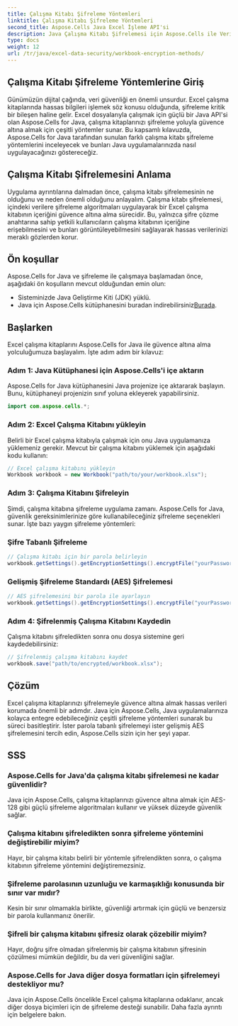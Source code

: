 ```yaml
---
title: Çalışma Kitabı Şifreleme Yöntemleri
linktitle: Çalışma Kitabı Şifreleme Yöntemleri
second_title: Aspose.Cells Java Excel İşleme API'si
description: Java Çalışma Kitabı Şifrelemesi için Aspose.Cells ile Veri Güvenliğini Geliştirin. Excel Çalışma Kitaplarını Adım Adım Nasıl Şifreleyeceğinizi Öğrenin.
type: docs
weight: 12
url: /tr/java/excel-data-security/workbook-encryption-methods/
---
```


## Çalışma Kitabı Şifreleme Yöntemlerine Giriş

Günümüzün dijital çağında, veri güvenliği en önemli unsurdur. Excel çalışma kitaplarında hassas bilgileri işlemek söz konusu olduğunda, şifreleme kritik bir bileşen haline gelir. Excel dosyalarıyla çalışmak için güçlü bir Java API'si olan Aspose.Cells for Java, çalışma kitaplarınızı şifreleme yoluyla güvence altına almak için çeşitli yöntemler sunar. Bu kapsamlı kılavuzda, Aspose.Cells for Java tarafından sunulan farklı çalışma kitabı şifreleme yöntemlerini inceleyecek ve bunları Java uygulamalarınızda nasıl uygulayacağınızı göstereceğiz.

## Çalışma Kitabı Şifrelemesini Anlama

Uygulama ayrıntılarına dalmadan önce, çalışma kitabı şifrelemesinin ne olduğunu ve neden önemli olduğunu anlayalım. Çalışma kitabı şifrelemesi, içindeki verilere şifreleme algoritmaları uygulayarak bir Excel çalışma kitabının içeriğini güvence altına alma sürecidir. Bu, yalnızca şifre çözme anahtarına sahip yetkili kullanıcıların çalışma kitabının içeriğine erişebilmesini ve bunları görüntüleyebilmesini sağlayarak hassas verilerinizi meraklı gözlerden korur.

## Ön koşullar

Aspose.Cells for Java ve şifreleme ile çalışmaya başlamadan önce, aşağıdaki ön koşulların mevcut olduğundan emin olun:

- Sisteminizde Java Geliştirme Kiti (JDK) yüklü.
-  Java için Aspose.Cells kütüphanesini buradan indirebilirsiniz[Burada](https://releases.aspose.com/cells/java/).

## Başlarken

Excel çalışma kitaplarını Aspose.Cells for Java ile güvence altına alma yolculuğumuza başlayalım. İşte adım adım bir kılavuz:

### Adım 1: Java Kütüphanesi için Aspose.Cells'i içe aktarın

Aspose.Cells for Java kütüphanesini Java projenize içe aktararak başlayın. Bunu, kütüphaneyi projenizin sınıf yoluna ekleyerek yapabilirsiniz.

```java
import com.aspose.cells.*;
```

### Adım 2: Excel Çalışma Kitabını yükleyin

Belirli bir Excel çalışma kitabıyla çalışmak için onu Java uygulamanıza yüklemeniz gerekir. Mevcut bir çalışma kitabını yüklemek için aşağıdaki kodu kullanın:

```java
// Excel çalışma kitabını yükleyin
Workbook workbook = new Workbook("path/to/your/workbook.xlsx");
```

### Adım 3: Çalışma Kitabını Şifreleyin

Şimdi, çalışma kitabına şifreleme uygulama zamanı. Aspose.Cells for Java, güvenlik gereksinimlerinize göre kullanabileceğiniz şifreleme seçenekleri sunar. İşte bazı yaygın şifreleme yöntemleri:

### Şifre Tabanlı Şifreleme

```java
// Çalışma kitabı için bir parola belirleyin
workbook.getSettings().getEncryptionSettings().encryptFile("yourPassword", EncryptionType.XOR);
```

### Gelişmiş Şifreleme Standardı (AES) Şifrelemesi

```java
// AES şifrelemesini bir parola ile ayarlayın
workbook.getSettings().getEncryptionSettings().encryptFile("yourPassword", EncryptionType.AES_128);
```

### Adım 4: Şifrelenmiş Çalışma Kitabını Kaydedin

Çalışma kitabını şifreledikten sonra onu dosya sistemine geri kaydedebilirsiniz:

```java
// Şifrelenmiş çalışma kitabını kaydet
workbook.save("path/to/encrypted/workbook.xlsx");
```

## Çözüm

Excel çalışma kitaplarınızı şifrelemeyle güvence altına almak hassas verileri korumada önemli bir adımdır. Java için Aspose.Cells, Java uygulamalarınıza kolayca entegre edebileceğiniz çeşitli şifreleme yöntemleri sunarak bu süreci basitleştirir. İster parola tabanlı şifrelemeyi ister gelişmiş AES şifrelemesini tercih edin, Aspose.Cells sizin için her şeyi yapar.

## SSS

### Aspose.Cells for Java'da çalışma kitabı şifrelemesi ne kadar güvenlidir?

Java için Aspose.Cells, çalışma kitaplarınızı güvence altına almak için AES-128 gibi güçlü şifreleme algoritmaları kullanır ve yüksek düzeyde güvenlik sağlar.

### Çalışma kitabını şifreledikten sonra şifreleme yöntemini değiştirebilir miyim?

Hayır, bir çalışma kitabı belirli bir yöntemle şifrelendikten sonra, o çalışma kitabının şifreleme yöntemini değiştiremezsiniz.

### Şifreleme parolasının uzunluğu ve karmaşıklığı konusunda bir sınır var mıdır?

Kesin bir sınır olmamakla birlikte, güvenliği artırmak için güçlü ve benzersiz bir parola kullanmanız önerilir.

### Şifreli bir çalışma kitabını şifresiz olarak çözebilir miyim?

Hayır, doğru şifre olmadan şifrelenmiş bir çalışma kitabının şifresinin çözülmesi mümkün değildir, bu da veri güvenliğini sağlar.

### Aspose.Cells for Java diğer dosya formatları için şifrelemeyi destekliyor mu?

Java için Aspose.Cells öncelikle Excel çalışma kitaplarına odaklanır, ancak diğer dosya biçimleri için de şifreleme desteği sunabilir. Daha fazla ayrıntı için belgelere bakın.